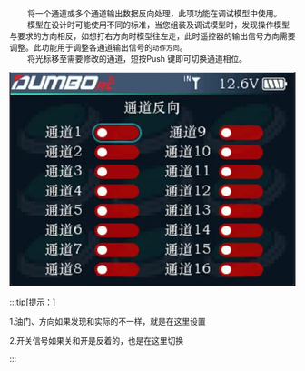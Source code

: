         将一个通道或多个通道输出数据反向处理，此项功能在调试模型中使用。<br/>        模型在设计时可能使用不同的标准，当您组装及调试模型时，发现操作模型与要求的方向相反，如想打右方向时模型往左走，此时遥控器的输出信号方向需要调整。此功能用于调整各通道输出信号的`动作方向`。<br/>        将光标移至需要修改的通道，短按Push 键即可切换通道相位。

![](../pic/231.webp)

:::tip[提示：]

1.油门、方向如果发现和实际的不一样，就是在这里设置

2.开关信号如果关和开是反着的，也是在这里切换

:::
